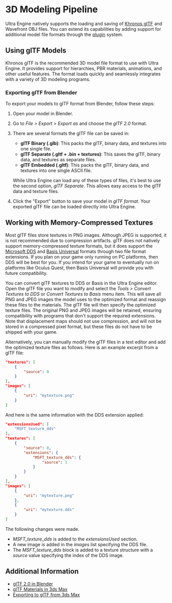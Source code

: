 # 3D Modeling Pipeline

Ultra Engine natively supports the loading and saving of [Khronos glTF](https://www.khronos.org/gltf/) and Wavefront OBJ files. You can extend its capabilities by adding support for additional model file formats through the [plugin](Plugin.md) system.

## Using glTF Models

Khronos glTF is the recommended 3D model file format to use with Ultra Engine. It provides support for hierarchies, PBR materials, animations, and other useful features. The format loads quickly and seamlessly integrates with a variety of 3D modeling programs.

### Exporting glTF from Blender

To export your models to glTF format from Blender, follow these steps:

1. Open your model in Blender.

2. Go to *File > Export > Export as* and choose the *glTF 2.0* format.

3. There are several formats the glTF file can be saved in:

   - **glTF Binary (.glb)**: This packs the glTF, binary data, and textures into one single file.
   - **glTF Separate (.gltf + .bin + textures)**: This saves the glTF, binary data, and textures as separate files.
   - **glTF Embedded (.gltf)**: This packs the glTF, binary data, and textures into one single ASCII file.

   While Ultra Engine can load any of these types of files, it's best to use the second option, *glTF Separate*. This allows easy access to the glTF data and texture files.

5. Click the "Export" button to save your model in *glTF format*. Your exported glTF file can be loaded directly into Ultra Engine.

## Working with Memory-Compressed Textures

Most glTF files store textures in PNG images. Although JPEG is supported, it is not recommended due to compression artifacts. glTF does not natively support memory-compressed texture formats, but it does support the [Microsoft DDS](https://github.com/KhronosGroup/glTF/tree/main/extensions/2.0/Vendor/MSFT_texture_dds) and [Basis Universal](https://github.com/KhronosGroup/glTF/tree/main/extensions/2.0/Khronos/KHR_texture_basisu) formats through two file format extensions. If you plan on your game only running on PC platforms, then DDS will be best for you. If you intend for your game to eventually run on platforms like Oculus Quest, then Basis Universal will provide you with future compatibility.

You can convert glTF textures to DDS or Basis in the Ultra Engine editor. Open the glTF file you want to modify and select the *Tools > Convert Textures to DDS* or *Convert Textures to Basis* menu item. This will save all PNG and JPEG images the model uses to the optimized format and reassign these files to the materials. The glTF file will then specify the optimized texture files. The original PNG and JPEG images will be retained, ensuring compatibility with programs that don't support the required extensions. Note that displacement maps should not use compression, and will not be stored in a compressed pixel format, but these files do not have to be shipped with your game.

Alternatively, you can manually modify the glTF files in a text editor and add the optimized texture files as follows. Here is an example excerpt from a glTF file:

```json
"textures": [
    {
        "source": 0
    }
],
"images": [
    {
        "uri": "mytexture.png"
    }
]
```
And here is the same information with the DDS extension applied:
```json
"extensionsUsed": [
    "MSFT_texture_dds"
],
"textures": [
    {
        "source": 0,
        "extensions": {
            "MSFT_texture_dds": {
                "source": 1
            }
        }
    }
],
"images": [
    {
        "uri": "mytexture.png"
    },
    {
        "uri": "mytexture.dds"
    }
]
```
The following changes were made.
- *MSFT_texture_dds* is added to the *extensionsUsed* section.
- A new image is added in the *images* list specifying the DDS file.
- The *MSFT_texture_dds* block is added to a texture structure with a *source* value specifying the index of the DDS image.

## Additional Information

- [glTF 2.0 in Blender](https://docs.blender.org/manual/en/2.80/addons/io_scene_gltf2.html)
- [glTF Materials in 3ds Max](https://help.autodesk.com/view/3DSMAX/2023/ENU/?guid=GUID-7ABFB805-1D9F-417E-9C22-704BFDF160FA)
- [Exporting to glTF from 3ds Max](https://help.autodesk.com/view/3DSMAX/2023/ENU/?guid=GUID-5B4C8EC2-2230-4F9F-B3C6-48D9E347E37D)
